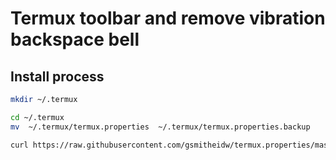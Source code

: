 # Termux toolbar and remove vibration backspace bell

## Install process


```bash
mkdir ~/.termux

cd ~/.termux
mv  ~/.termux/termux.properties  ~/.termux/termux.properties.backup

curl https://raw.githubusercontent.com/gsmitheidw/termux.properties/master/termux.properties > ~/.termux/termux.properties
```

